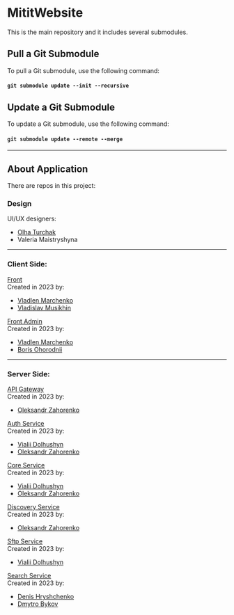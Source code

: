 # MititWebsite

This is the main repository and it includes several submodules.

## Pull a Git Submodule

To pull a Git submodule, use the following command:

#### `git submodule update --init --recursive`

## Update a Git Submodule

To update a Git submodule, use the following command:

#### `git submodule update --remote --merge`

<hr>

## About Application
There are repos in this project: <br>

### Design
  UI/UX designers:
  - [Olha Turchak](https://github.com/olgaturchak)
  - Valeria Maistryshyna

<hr>

### Client Side:
  [Front](https://github.com/MITIT-DEP22/MititFront) <br>
  Created in 2023 by: 
  - [Vladlen Marchenko](https://github.com/VladLennin)
  - [Vladislav Musikhin](https://github.com/UncleTm-07)
  
  [Front Admin](https://github.com/MITIT-DEP22/MititAdminFront) <br>
  Created in 2023 by:
  - [Vladlen Marchenko](https://github.com/VladLennin)
  - [Boris Ohorodnii](https://github.com/DadyaBorya)

<hr>

### Server Side:
  [API Gateway](https://github.com/MITIT-DEP22/MititAPIGateway/tree/main) <br>
  Created in 2023 by:
  - [Oleksandr Zahorenko](https://github.com/OleksandrIX)

  [Auth Service](https://github.com/MITIT-DEP22/MititAuthService/tree/main) <br>
  Created in 2023 by:
  - [Vialii Dolhushyn](https://github.com/Brazilianian)
  - [Oleksandr Zahorenko](https://github.com/OleksandrIX)

  [Core Service](https://github.com/MITIT-DEP22/MititCoreService/tree/main) <br>
  Created in 2023 by:
  - [Vialii Dolhushyn](https://github.com/Brazilianian)
  - [Oleksandr Zahorenko](https://github.com/OleksandrIX)

  [Discovery Service](https://github.com/MITIT-DEP22/MititDiscoveryService/tree/main) <br>
    Created in 2023 by:
  - [Oleksandr Zahorenko](https://github.com/OleksandrIX)

  [Sftp Service](https://github.com/MITIT-DEP22/MititSFTPService/tree/main) <br>
   Created in 2023 by:
  - [Vialii Dolhushyn](https://github.com/Brazilianian)

  [Search Service](https://github.com/MITIT-DEP22/MititSearchService/tree/main) <br>
   Created in 2023 by:
  - [Denis Hryshchenko](https://github.com/Denis11333)
  - [Dmytro Bykov](https://github.com/pishexod)
